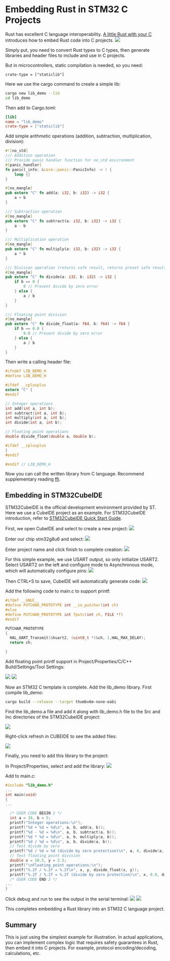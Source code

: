 # Embedding Rust in STM32 C Projects

Rust has excellent C language interoperability. [A little Rust with your C](https://docs.rust-embedded.org/book/interoperability/rust-with-c.html) introduces how to embed Rust code into C projects.
![](img/20250423145640.png)

Simply put, you need to convert Rust types to C types, then generate libraries and header files to include and use in C projects.

But in microcontrollers, static compilation is needed, so you need:

```
crate-type = ["staticlib"]
```

Here we use the cargo command to create a simple lib:

```bash
cargo new lib_demo --lib
cd lib_demo
```

Then add to Cargo.toml:

```toml
[lib]
name = "lib_demo"
crate-type = ["staticlib"]
```

Add simple arithmetic operations (addition, subtraction, multiplication, division):

```rust
#![no_std]
/// Addition operation
/// Provide panic handler function for no_std environment
#[panic_handler]
fn panic(_info: &core::panic::PanicInfo) -> ! {
    loop {}
}

#[no_mangle]
pub extern "C" fn add(a: i32, b: i32) -> i32 {
    a + b
}

/// Subtraction operation
#[no_mangle]
pub extern "C" fn subtract(a: i32, b: i32) -> i32 {
    a - b
}

/// Multiplication operation
#[no_mangle]
pub extern "C" fn multiply(a: i32, b: i32) -> i32 {
    a * b
}

/// Division operation (returns safe result, returns preset safe result 0 when dividing by zero)
#[no_mangle]
pub extern "C" fn divide(a: i32, b: i32) -> i32 {
    if b == 0 {
        0 // Prevent divide by zero error
    } else {
        a / b
    }
}

/// Floating point division
#[no_mangle]
pub extern "C" fn divide_float(a: f64, b: f64) -> f64 {
    if b == 0.0 {
        0.0 // Prevent divide by zero error
    } else {
        a / b
    }
}
```

Then write a calling header file:

```c
#ifndef LIB_DEMO_H
#define LIB_DEMO_H

#ifdef __cplusplus
extern "C" {
#endif

// Integer operations
int add(int a, int b);
int subtract(int a, int b);
int multiply(int a, int b);
int divide(int a, int b);

// Floating point operations
double divide_float(double a, double b);

#ifdef __cplusplus
}
#endif

#endif // LIB_DEMO_H 
```

Now you can call the written library from C language. Recommend supplementary reading [ffi](https://doc.rust-lang.org/nomicon/ffi.html).

## Embedding in STM32CubeIDE

STM32CubeIDE is the official development environment provided by ST. Here we use a CubeIDE project as an example.
For STM32CubeIDE introduction, refer to [STM32CubeIDE Quick Start Guide](https://www.st.com/resource/zh/user_manual/um2553-stm32cubeide-quick-start-guide-stmicroelectronics.pdf).

First, we open CubeIDE and select to create a new project:
![](img/20250423151350.png)

Enter our chip stm32g8u6 and select:
![](img/20250423151555.png)

Enter project name and click finish to complete creation:
![](img/20250423151653.png)

For this simple example, we use USART output, so only initialize USART2.
Select USART2 on the left and configure mode to Asynchronous mode, which will automatically configure pins:
![](img/20250423151829.png)

Then CTRL+S to save, CubeIDE will automatically generate code:
![](img/20250423151926.png)

Add the following code to main.c to support printf:
```c
#ifdef __GNUC__
#define PUTCHAR_PROTOTYPE int __io_putchar(int ch)
#else
#define PUTCHAR_PROTOTYPE int fputc(int ch, FILE *f)
#endif

PUTCHAR_PROTOTYPE
{
  HAL_UART_Transmit(&huart2, (uint8_t *)&ch, 1,HAL_MAX_DELAY);
  return ch;

}
```

Add floating point printf support in Project/Properties/C/C++ Build/Settings/Tool Settings:

![](img/20250423152228.png)
![](img/20250423152208.png)

Now an STM32 C template is complete. Add the lib_demo library.
First compile lib_demo:
```bash
cargo build --release --target thumbv6m-none-eabi
```

Find the lib_demo.a file and add it along with lib_demo.h file to the Src and Inc directories of the STM32CubeIDE project:

![](img/20250423152641.png)

Right-click refresh in CUBEIDE to see the added files:

![](img/20250427142805.png)

Finally, you need to add this library to the project:

In Project/Properties, select and add the library:
![](img/20250423153418.png)

Add to main.c:

```c
#include "lib_demo.h"
...
int main(void)
{
...

  /* USER CODE BEGIN 2 */
  int a = 10, b = 5;
  printf("Integer operations:\n");
  printf("%d + %d = %d\n", a, b, add(a, b));
  printf("%d - %d = %d\n", a, b, subtract(a, b));
  printf("%d * %d = %d\n", a, b, multiply(a, b));
  printf("%d / %d = %d\n", a, b, divide(a, b));
  // Test divide by zero
  printf("%d / %d = %d (divide by zero protection)\n", a, 0, divide(a, 0));
  // Test floating point division
  double x = 10.5, y = 2.5;
  printf("\nFloating point operations:\n");
  printf("%.2f / %.2f = %.2f\n", x, y, divide_float(x, y));
  printf("%.2f / %.2f = %.2f (divide by zero protection)\n", x, 0.0, divide_float(x, 0.0));
  /* USER CODE END 2 */
...
}
```

Click debug and run to see the output in the serial terminal:
![](img/20250423154245.png)
![](img/20250423154224.png)

This completes embedding a Rust library into an STM32 C language project.

## Summary

This is just using the simplest example for illustration. In actual applications, you can implement complex logic that requires safety guarantees in Rust, then embed it into C projects.
For example, protocol encoding/decoding, calculations, etc.